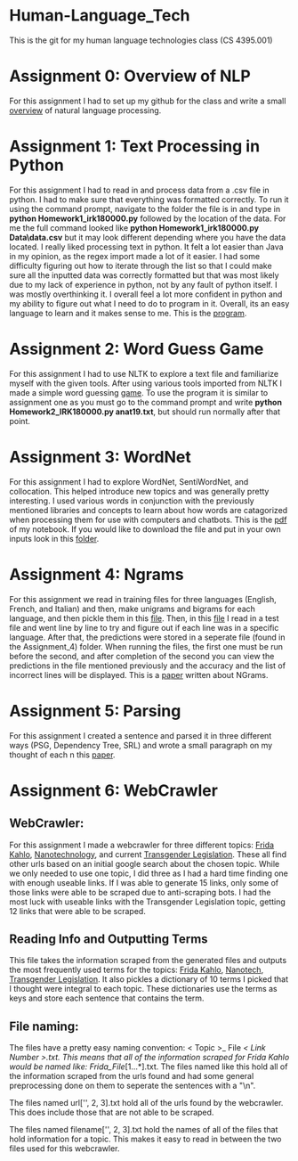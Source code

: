 # Human-Language_Tech
This is the git for my human language technologies class (CS 4395.001)

# Assignment 0: Overview of NLP
For this assignment I had to set up my github for the class and write a small [overview](Overview_of_NLP.pdf) of natural language processing.

# Assignment 1: Text Processing in Python
For this assignment I had to read in and process data from a .csv file in python. I had to make sure that everything was formatted correctly. To run it using the command prompt, navigate to the folder the file is in and type in **python Homework1_irk180000.py** followed by the location of the data. For me the full command looked like **python Homework1_irk180000.py Data\data.csv** but it may look different depending where you have the data located. I really liked processing text in python. It felt a lot easier than Java in my opinion, as the regex import made a lot of it easier. I had some difficulty figuring out how to iterate through the list so that I could make sure all the inputted data was correctly formatted but that was most likely due to my lack of experience in python, not by any fault of python itself. I was mostly overthinking it. I overall feel a lot more confident in python and my ability to figure out what I need to do to program in it. Overall, its an easy language to learn and it makes sense to me. This is the [program](https://github.com/wttkirby/Human-Language_Tech/blob/main/Assignment_1/Homework1_irk180000.py).

# Assignment 2: Word Guess Game
For this assignment I had to use NLTK to explore a text file and familiarize myself with the given tools. After using various tools imported from NLTK I made a simple word guessing [game](https://github.com/wttkirby/Human-Language_Tech/blob/main/Assignment_2/Homework2_IRK180000.py). To use the program it is similar to assignment one as you must go to the command prompt and write **python Homework2_IRK180000.py anat19.txt**, but should run normally after that point.

# Assignment 3: WordNet
For this assignment I had to explore WordNet, SentiWordNet, and collocation. This helped introduce new topics and was generally pretty interesting. I used various words in conjunction with the previously mentioned libraries and concepts to learn about how words are catagorized when processing them for use with computers and chatbots. This is the [pdf](https://github.com/wttkirby/Human-Language_Tech/blob/main/Assignment_3/Portfolio%20Component%203_%20Wordnet.pdf) of my notebook. If you would like to download the file and put in your own inputs look in this [folder](https://github.com/wttkirby/Human-Language_Tech/tree/main/Assignment_3).

# Assignment 4: Ngrams
For this assignment we read in training files for three languages (English, French, and Italian) and then, make unigrams and bigrams for each language, and then pickle them in this [file](https://github.com/wttkirby/Human-Language_Tech/blob/main/Assignment_4/Homework3_pt1.py). Then, in this [file](https://github.com/wttkirby/Human-Language_Tech/blob/main/Assignment_4/Homework3_pt2.py) I read in a test file and went line by line to try and figure out if each line was in a specific language. After that, the predictions were stored in a seperate file (found in the Assignment_4) folder. When running the files, the first one must be run before the second, and after completion of the second you can view the predictions in the file mentioned previously and the accuracy and the list of incorrect lines will be displayed. This is a [paper](https://github.com/wttkirby/Human-Language_Tech/blob/main/NGrams.docx) written about NGrams.

# Assignment 5: Parsing
For this assignment I created a sentence and parsed it in three different ways (PSG, Dependency Tree, SRL) and wrote a small paragraph on my thought of each n this [paper](https://github.com/wttkirby/Human-Language_Tech/blob/main/Parsing.pdf).

# Assignment 6: WebCrawler
## WebCrawler:
For this assignment I made a webcrawler for three different topics: [Frida Kahlo](https://github.com/wttkirby/Human-Language_Tech/blob/main/Assignment_6/scrapenprocess.py), [Nanotechnology](https://github.com/wttkirby/Human-Language_Tech/blob/main/Assignment_6/nanotech.py), and current [Transgender Legislation](https://github.com/wttkirby/Human-Language_Tech/blob/main/Assignment_6/transleg.py). These all find other urls based on an initial google search about the chosen topic. While we only needed to use one topic, I did three as I had a hard time finding one with enough useable links. If I was able to generate 15 links, only some of those links were able to be scraped due to anti-scraping bots. I had the most luck with useable links with the Transgender Legislation topic, getting 12 links that were able to be scraped.

## Reading Info and Outputting Terms
This file takes the information scraped from the generated files and outputs the most frequently used terms for the topics: [Frida Kahlo](https://github.com/wttkirby/Human-Language_Tech/blob/main/Assignment_6/readnterm.py), [Nanotech](https://github.com/wttkirby/Human-Language_Tech/blob/main/Assignment_6/nanoread.py), [Transgender Legislation](https://github.com/wttkirby/Human-Language_Tech/blob/main/Assignment_6/transread.py). It also pickles a dictionary of 10 terms I picked that I thought were integral to each topic. These dictionaries use the terms as keys and store each sentence that contains the term.

## File naming:
The files have a pretty easy naming convention: < Topic >_ File _< Link Number >.txt. This means that all of the information scraped for Frida Kahlo would be named like: Frida_File_[1...*].txt. The files named like this hold all of the information scraped from the urls found and had some general preprocessing done on them to seperate the sentences with a "\n".

The files named url['', 2, 3].txt hold all of the urls found by the webcrawler. This does include those that are not able to be scraped.

The files named filename['', 2, 3].txt hold the names of all of the files that hold information for a topic. This makes it easy to read in between the two files used for this webcrawler.